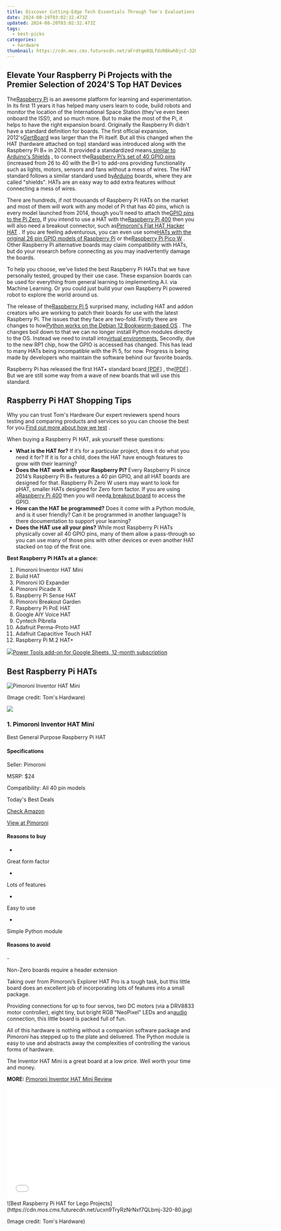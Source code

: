 ```yaml
---
title: Discover Cutting-Edge Tech Essentials Through Tom's Evaluations
date: 2024-08-19T03:02:32.473Z
updated: 2024-08-20T03:02:32.473Z
tags:
  - best-picks
categories:
  - hardware
thumbnail: https://cdn.mos.cms.futurecdn.net/aFrdtqm8QLfdsRBkwhDjcC-320-80.jpg
---
```


## Elevate Your Raspberry Pi Projects with the Premier Selection of 2024'S Top HAT Devices

The[Raspberry Pi](https://www.tomshardware.com/news/raspberry-pi) is an awesome platform for learning and experimentation. In its first 11 years it has helped many users learn to code, build robots and monitor the location of the International Space Station (they've even been onboard the ISS!), and so much more. But to make the most of the Pi, it helps to have the right expansion board. Originally the Raspberry Pi didn't have a standard definition for boards. The first official expansion, 2012's[GertBoard](https://www.anrdoezrs.net/click-8900246-14043518?sid=tomshardware-us-7110773141469244507&url=https://uk.farnell.com/gertboard/gertboard/assembled-gertboard-for-raspberry/dp/2250034) was larger than the Pi itself. But all this changed when the HAT (hardware attached on top) standard was introduced along with the Raspberry Pi B+ in 2014\. It provided a standardized means,[similar to Arduino's Shields](https://www.tomshardware.com/reviews/arduino-uno-r4) , to connect the[Raspberry Pi’s set of 40 GPIO pins](https://www.tomshardware.com/reviews/raspberry-pi-gpio-pinout,6122.html) (increased from 26 to 40 with the B+) to add-ons providing functionality such as lights, motors, sensors and fans without a mess of wires. The HAT standard follows a similar standard used by[Arduino](https://www.tomshardware.com/tag/arduino) boards, where they are called "shields". HATs are an easy way to add extra features without connecting a mess of wires.

 There are hundreds, if not thousands of Raspberry Pi HATs on the market and most of them will work with any model of Pi that has 40 pins, which is every model launched from 2014, though you’ll need to attach the[GPIO pins to the Pi Zero.](https://www.tomshardware.com/features/raspberry-pi-zero)
 If you intend to use a HAT with the[Raspberry Pi 400](https://www.tomshardware.com/news/raspberry-pi-400-review-faster-cpu-new-layout-better-thermals) then you will also need a breakout connector, such as[Pimoroni's Flat HAT Hacker HAT](https://www.tomshardware.com/reviews/pimoroni-flat-hat-hacker-raspberry-pi-400) . If you are feeling adventurous, you can even use some[HATs with the original 26 pin GPIO models of Raspberry Pi](https://www.tomshardware.com/how-to/use-hats-with-the-original-raspberry-pi) or the[Raspberry Pi Pico W](https://www.tomshardware.com/reviews/red-robotics-pico-2-pi-review-use-hats-with-raspberry-pi-pico) . Other Raspberry Pi alternative boards may claim compatibility with HATs, but do your research before connecting as you may inadvertently damage the boards.

 To help you choose, we’ve listed the best Raspberry Pi HATs that we have personally tested, grouped by their use case. These expansion boards can be used for everything from general learning to implementing A.I. via Machine Learning. Or you could just build your own Raspberry Pi powered robot to explore the world around us.

 The release of the[Raspberry Pi 5](https://www.tomshardware.com/reviews/raspberry-pi-5) surprised many, including HAT and addon creators who are working to patch their boards for use with the latest Raspberry Pi. The issues that they face are two-fold. Firstly there are changes to how[Python works on the Debian 12 Bookworm-based OS](https://www.tomshardware.com/how-to/install-python-modules-raspberry-pi) . The changes boil down to that we can no longer install Python modules directly to the OS. Instead we need to install into[virtual environments.](https://www.tomshardware.com/how-to/install-python-modules-raspberry-pi) Secondly, due to the new RP1 chip, how the GPIO is accessed has changed. This has lead to many HATs being incompatible with the Pi 5, for now. Progress is being made by developers who maintain the software behind our favorite boards.

 Raspberry Pi has released the first HAT+ standard board[ \[PDF\]](https://datasheets.raspberrypi.com/hat/hat-plus-specification.pdf) , the[[PDF]](https://www.tomshardware.com/raspberry-pi/raspberry-pi-m2-hat-review) . But we are still some way from a wave of new boards that will use this standard.

## Raspberry Pi HAT Shopping Tips

 Why you can trust Tom's Hardware  Our expert reviewers spend hours testing and comparing products and services so you can choose the best for you.[Find out more about how we test](https://www.tomshardware.com/news/how-we-test) .

When buying a Raspberry Pi HAT, ask yourself these questions:

* **What is the HAT for?** If it’s for a particular project, does it do what you need it for? If it is for a child, does the HAT have enough features to grow with their learning?
* **Does the HAT work with your Raspberry Pi?** Every Raspberry Pi since 2014’s Raspberry Pi B+ features a 40 pin GPIO, and all HAT boards are designed for that. Raspberry Pi Zero W users may want to look for pHAT, smaller HATs designed for Zero form factor. If you are using a[Raspberry Pi 400](https://www.tomshardware.com/news/raspberry-pi-400-review-faster-cpu-new-layout-better-thermals) then you will need[a breakout board](https://www.tomshardware.com/reviews/pimoroni-flat-hat-hacker-raspberry-pi-400) to access the GPIO.
* **How can the HAT be programmed?** Does it come with a Python module, and is it user friendly? Can it be programmed in another language? Is there documentation to support your learning?
* **Does the HAT use all your pins?** While most Raspberry Pi HATs physically cover all 40 GPIO pins, many of them allow a pass-through so you can use many of those pins with other devices or even another HAT stacked on top of the first one.

**Best Raspberry Pi HATs at a glance:**

1. Pimoroni Inventor HAT Mini
2. Build HAT
3. Pimoroni IO Expander
4. Pimoroni Picade X
5. Raspberry Pi Sense HAT
6. Pimoroni Breakout Garden
7. Raspberry Pi PoE HAT
8. Google AIY Voice HAT
9. Cyntech Pibrella
10. Adafruit Perma-Proto HAT
11. Adafruit Capacitive Touch HAT
12. Raspberry Pi M.2 HAT+

<!-- affiliate ads begin -->
<a href="https://secure.2checkout.com/order/checkout.php?PRODS=4721564&QTY=1&AFFILIATE=108875&CART=1"><img src="https://secure.avangate.com/images/merchant/c14a8df1e1b4d5297e9cb30cb34d5a00/products/copy_power-tools-48.png" border="0">Power Tools add-on for Google Sheets, 12-month subscription</a>
<!-- affiliate ads end -->
## Best Raspberry Pi HATs

![Pimoroni Inventor HAT Mini](https://cdn.mos.cms.futurecdn.net/Pdgb5CBBk68VjxQGeN8GFE-320-80.jpg)

 (Image credit: Tom's Hardware)

<!-- affiliate ads begin -->
<a href="https://shop.mondly.com/affiliate.php?ACCOUNT=ATISTUDI&AFFILIATE=108875&PATH=https%3A%2F%2Fwww.mondly.com%3FAFFILIATE%3D108875%26RESOURCE%3D%2BBusiness%2B970x90%2B"><img src="https://secure.avangate.com/images/merchant/69c418c33ec2e1a4267fa9bb77fa1428/business-970x90.gif" border="0"></a>
<!-- affiliate ads end -->
### 1\. Pimoroni Inventor HAT Mini

Best General Purpose Raspberry Pi HAT

#### Specifications

Seller: Pimoroni

MSRP: $24

Compatibility: All 40 pin models

 Today's Best Deals

[Check Amazon](https://target.georiot.com/Proxy.ashx?tsid=45723&GR%5FURL=https%3A%2F%2Fwww.amazon.com%2Fs%3Fk%3DPimoroni+Inventor+HAT+Mini%26tag%3Dhawk-future-20%26ascsubtag%3Dtomshardware-us-8088226939805863269-20)

[View at Pimoroni](https://shop.pimoroni.com/products/inventor-hat-mini?variant=40588023464019)

#### Reasons to buy

*

Great form factor

*

Lots of features

*

Easy to use

*

Simple Python module

#### Reasons to avoid

\-

 Non-Zero boards require a header extension

 Taking over from Pimoroni’s Explorer HAT Pro is a tough task, but this little board does an excellent job of incorporating lots of features into a small package.

 Providing connections for up to four servos, two DC motors (via a DRV8833 motor controller), eight tiny, but bright RGB “NeoPixel” LEDs and an[audio](https://www.tomshardware.com/tag/audio) connection, this little board is packed full of fun.

 All of this hardware is nothing without a companion software package and Pimoroni has stepped up to the plate and delivered. The Python module is easy to use and abstracts away the complexities of controlling the various forms of hardware.

 The Inventor HAT Mini is a great board at a low price. Well worth your time and money.

**MORE:** [Pimoroni Inventor HAT Mini Review](https://www.tomshardware.com/reviews/pimoroni-inventor-hat-mini)

<!-- affiliate ads begin -->
<iframe id="iframe_672" src="//a.impactradius-go.com/gen-ad-code/5597632/1959812/17834/" width="720" height="300" scrolling="no" frameborder="0" marginheight="0" marginwidth="0"></iframe>
<!-- affiliate ads end -->
![Best Raspberry Pi HAT for Lego Projects](https://cdn.mos.cms.futurecdn.net/ucxn9TryRzNrNxf7QLbmj-320-80.jpg)

 (Image credit: Tom's Hardware)

<!-- affiliate ads begin -->
<span id="1793213">
					<video width="1080" height="1620" style="cursor:pointer"
           poster="//a.impactradius-go.com/display-clicktoplayimage/1793213.jpeg"
           onclick="if(!this.playClicked){this.play();this.setAttribute('controls',true);this.playClicked=true;}">
	   <source src="//a.impactradius-go.com/display-ad/19135-1793213">
	   <img src="//a.impactradius-go.com/display-clicktoplayimage/1793213.jpeg" style="border: none; height: 100%; width: 100%; object-fit: contain">
	</video>
	<div style="width:1080px;text-align:center"><a href="javascript:window.open(decodeURIComponent('https%3A%2F%2Ftinyland.pxf.io%2Fc%2F5597632%2F1793213%2F19135'), '_blank');void(0);">Click here</a></div>
</span>
<img height="0" width="0" src="https://imp.pxf.io/i/5597632/1793213/19135" style="position:absolute;visibility:hidden;" border="0" />
<!-- affiliate ads end -->
### 2\. Build HAT

Best Raspberry Pi HAT for Lego Projects

Our expert review:

#### Specifications

Seller: Raspberry Pi

MSRP: $25

Compatibility: All 40 pin models

 Today's Best Deals

[View at PiShop.us](https://www.pishop.us/product/raspberry-pi-build-hat/?src=raspberrypi)

#### Reasons to buy

*

Easy to use

*

Cheap

*

Great Python module

*

Works with all Raspberry Pi

*

Powers the Raspberry Pi

*

Can be battery powered

#### Reasons to avoid

\-

Incompatible with some HATs

 Merging Lego and Raspberry Pi together is a genius idea.[Build HAT](https://www.tomshardware.com/reviews/raspberry-pi-build-hat-review-combine-lego-with-pi) works with all 40-pin models of Raspberry Pi and it enables the use of LPF2 components, such as motors and sensors from the Spike, Mindstorms and Technic range of kits.

 With four LPF2 connectors, we can easily add a combination of Lego components to build robots and elaborate sensor-controlled devices. When we tested Build HAT we found that the accompanying Python library abstracts the complexities of using the components, providing a frictionless approach to Python powered Lego projects. This is a great board to introduce coding concepts to children who have grown past block based coding, as the use of Lego provides a familiar construction material.

**Read:** [Raspberry Pi Build HAT Review](https://www.tomshardware.com/reviews/raspberry-pi-build-hat-review-combine-lego-with-pi)

<!-- affiliate ads begin -->
<a href="https://secure.2checkout.com/order/checkout.php?PRODS=4559731&QTY=1&AFFILIATE=108875&CART=1"><img src="http://www.neowise.com/images/nd-ss-w200.jpg" border="0">NeoDownloader - Fast and fully automatic image/video/music downloader. </a>
<!-- affiliate ads end -->
![Pimoroni IO Expander](https://cdn.mos.cms.futurecdn.net/SQrSEuZVAMiyJb8SAwwfkB-320-80.jpg)

Pimoroni IO Expander  (Image credit: Tom's Hardware)

### 3\. Pimoroni IO Expander

ADC and 14 Extra GPIO Pins for Your Pi

#### Specifications

Seller: Pimoroni

MSRP: $10

Compatibility: All models

 Today's Best Deals

[Check Amazon](https://target.georiot.com/Proxy.ashx?tsid=45723&GR%5FURL=https%3A%2F%2Fwww.amazon.com%2Fs%3Fk%3DPimoroni+IO+Expander%26tag%3Dhawk-future-20%26ascsubtag%3Dtomshardware-us-8899226130768220226-20)

[View at Pimoroni Store](https://shop.pimoroni.com/products/io-expander)

#### Reasons to buy

*

Cheap

*

Easy to use

*

Add 14 GPIO pins

#### Reasons to avoid

\-

 If not used with Breakout Garden HAT, soldering is required.

 Whether you need more GPIO pins or your project needs analog inputs, the IO Expander from Pimoroni is a cost effective and simple means to do just that for $10\. The IO Expander provides up to 14 extra GPIO pins, with all offering digital input / output, six with PWM (Pulse Width Modulation), useful for precise control of motors, and eight analog inputs to be used with electronic components such as potentiometers.

 The Pimoroni IO Expander is not a typical add on board for the Raspberry Pi. Measuring a mere 1 x 0.9 inch (25 x 23mm) the board has only five connections which are made to the GPIO. The need for so few connections is due to the IO Expander using I2C, a two wire serial communication protocol. These five pins can be soldered to using the included male / female header pins, then placed atop the I2C pins of the GPIO. This design is not accidental, rather it is deliberate as the IO Expander is part of Pimoroni’s Breakout Garden range of boards.

 There is nothing not to like about the Pimoroni IO Expander, which is small in size but big in features and it should be in the bits box of every Raspberry Pi enthusiast.

<!-- affiliate ads begin -->
<a href="https://purchase.swifdoo.com/order/checkout.php?PRODS=40002580&QTY=1&AFFILIATE=108875&CART=1"><img src="https://secure.avangate.com/images/merchant/8b932759a5a04ddb34bf79e3f9072e4b/products/3_Product%20box%20white-1024x1024.png" border="0">SwifDoo PDF 2-Year Plan</a>
<!-- affiliate ads end -->
![Best Raspberry Pi HATs](https://cdn.mos.cms.futurecdn.net/m7hyCqNXZXwVbdfCjGR8wb-320-80.jpg)

 (Image credit: Pimoroni)

<!-- affiliate ads begin -->
<a href="https://vapordna.pxf.io/c/5597632/1496243/17238" target="_top" id="1496243"><img src="//a.impactradius-go.com/display-ad/17238-1496243" border="0" alt="" width="1000" height="1221"/></a><img height="0" width="0" src="https://imp.pxf.io/i/5597632/1496243/17238" style="position:absolute;visibility:hidden;" border="0" />
<!-- affiliate ads end -->
### 4\. Pimoroni Picade X HAT

Best Raspberry Pi HAT for Retro Gaming

#### Specifications

Seller: Pimoroni

MSRP: £27.35

Compatibility:  All 40 pin models, for best results Pi 3 and 4

 Today's Best Deals

[Check Amazon](https://target.georiot.com/Proxy.ashx?tsid=45723&GR%5FURL=https%3A%2F%2Fwww.amazon.com%2Fs%3Fk%3DPimoroni+Picade+X+HAT%26tag%3Dhawk-future-20%26ascsubtag%3Dtomshardware-us-1196821758003988028-20)

[View at Amazon](https://target.georiot.com/Proxy.ashx?tsid=45723&GR%5FURL=https%3A%2F%2Famazon.com%2FPicade-X-HAT-USB-C%2Fdp%2FB07TZ56V3J%3Ftag%3Dhawk-future-20%26ascsubtag%3Dtomshardware-us-1382307104875413795-20)

#### Reasons to buy

*

 Everything we need for an arcade build in one board

*

Provides power to the Pi

#### Reasons to avoid

\-

Blocks CPU and raises temperature

 If you want to build a retro arcade machine, complete with an arcade joystick and buttons, the Pimoroni Picade X HAT is the board to get. The X HAT has all the connectors you need to attach one joystick, and up to 12 buttons, including those for functions such as adding a coin or 1UP button.

 The added “Hack Header” provides a connection to the I2C interface, handy for adding extra components. Picade X HAT also provides sound using an I2S interface via the GPIO and a 3W mono amplifier outputs the audio to an external speaker (sold separately). The Picade X HAT has a USB port that it uses to provide power both to the Pi itself and to any speakers.

 The latest version of the Picade X HAT uses a Type-C connector, which means that it provides enough juice to power either a Raspberry Pi 4 or an earlier model. Older versions of the X HAT, which may still be on sale, use a microUSB connector that only has enough juice for a Pi 3 or earlier.

 After you install a one-line script, the Picade X HAT works flawlessly in popular emulation platforms such as RetroPie and Lakka, both of which see it as a keyboard where you just assign each button to a function (like you’d assign a keyboard key).

 One potential issue with the Picade X HAT is that, because gaming puts a load on your processor and the board covers your CPU, it can trap in heat, which is a particular problem for Raspberry Pi 4s. If you use a stacker to raise the height, you can put a fan or heat sink below it.

<!-- affiliate ads begin -->
<a href="https://store.revouninstaller.com/order/checkout.php?PRODS=27889512&QTY=1&AFFILIATE=108875&CART=1"><img src="https://secure.avangate.com/images/merchant/4282ec8de8c9be897e7aff4aa231b1a4/728__90.jpg" border="0"></a>
<!-- affiliate ads end -->
![Best Raspberry Pi HATs](https://cdn.mos.cms.futurecdn.net/jiysLLyHNsrXxo3nMJDR8c-320-80.jpg)

 (Image credit: Raspberry Pi Trading)

<!-- affiliate ads begin -->
<a href="https://secure.2checkout.com/order/checkout.php?PRODS=4726807&QTY=1&AFFILIATE=108875&CART=1"><img src="https://secure.avangate.com/images/merchant/c14a8df1e1b4d5297e9cb30cb34d5a00/products/copy_copy_power-tools-48.png" border="0">Power Tools add-on for Google Sheets, Lifetime subscription</a>
<!-- affiliate ads end -->
### 5\. Raspberry Pi Sense HAT

 Best Raspberry Pi HAT for Learning, Experiments

#### Specifications

Seller: Raspberry Pi

MSRP: $35.00

Compatibility: All 40 pin models

 Today's Best Deals

[View at Walmart](https://goto.walmart.com/c/5597632/568844/9383?veh=aff&sourceid=imp_000011112222333344&u=https%3A%2F%2Fwww.walmart.com%2Fip%2F8578504646&subId1=techidaily-us-3309095724872911273&sharedId=techidaily-us)

[View at Amazon](https://target.georiot.com/Proxy.ashx?tsid=45723&GR%5FURL=https%3A%2F%2Fwww.amazon.com%2Fdp%2FB07W7X8N7N%3Ftag%3Dhawk-future-20%26linkCode%3Dogi%26th%3D1%26psc%3D1%26ascsubtag%3Dtomshardware-us-1148693945607005631-20)

[View at Newegg](https://shop-links.co/link/?exclusive=1&publisher_slug=itechdaily19598&url=https%3A%2F%2Fclick.linksynergy.com%2Flink%3Fid%3DkXQk6%252AivFEQ%26offerid%3D1531483.4458311237664968342564332%26type%3D15%26murl%3Dhttps%253A%252F%252Fwww.newegg.com%252Fp%252F2S7-07JP-2FMA2%253Fitem%253D9SIB4D1JXZ3082%26u1%3Dtomshardware-us-4263708935768399479)

#### Reasons to buy

*

Lots of sensors for experiments

*

Works with Python and Scratch

#### Reasons to avoid

\-

 Covers every GPIO pin and prevents easy access to free pins

 Despite being over five years old, Sense HAT is still the best all-around Raspberry Pi HAT for learning. Featuring onboard temperature, humidity, air pressure, accelerometer, gyroscope and magnetometer sensors can be used in science experiments via Python and Scratch. A joystick and 8 x 8 LED matrix can be used to make and control simple games.

 If you’re working with kids or just want to have fun getting started with a Pi, the Sense HAT should be at the top of your shopping list. The amount of learning offered by this board is superb. Two Sense HATs live aboard the International Space Station and every year students compete to have their code run on it . . . from the AstroPi, a Raspberry Pi in space.

![Best Raspberry Pi HATs](https://cdn.mos.cms.futurecdn.net/nnELAU9czPx2B3uyGbnzPc-320-80.png)

 (Image credit: Pimoroni)

### 6\. Pimoroni Breakout Garden

 Best Raspberry Pi HAT for Using Multiple Sensors

#### Specifications

Seller: Pimoroni

MSRP: $13.99

Compatibility: All 40 pin models

 Today's Best Deals

[View at Amazon](https://target.georiot.com/Proxy.ashx?tsid=45723&GR%5FURL=https%3A%2F%2Fwww.amazon.com%2Fdp%2FB07GMJZXSL%3Ftag%3Dhawk-future-20%26linkCode%3Dogi%26th%3D1%26psc%3D1%26ascsubtag%3Dtomshardware-us-1177614906052235409-20)

#### Reasons to buy

*

Easy, hot swappable modules

*

Simple Python module

#### Reasons to avoid

\-

Breakout I2C boards can be expensive

 The I2C interface is hidden as part of the Raspberry Pi GPIO. It is an alternative configuration of the standard GPIO and it offers advanced users a four wire interface for multiple devices, connected in a chain. Breakout Garden is a Raspberry Pi HAT which offers a simple means to connect I2C devices.

 Additional breakout boards, ranging from LED matrices to air quality sensors and thermal cameras slot into one of the six slots and can be easily used thanks to a custom Python 3 library. This is a highly configurable and simple to use base for citizen science projects.

![Best Raspberry Pi HATs](https://cdn.mos.cms.futurecdn.net/k2TyrkgDpqcA5UXZ9HNXdc-320-80.jpg)

 (Image credit: Raspberry Pi Trading)

### 7\. Raspberry Pi PoE HAT

 Best Raspberry Pi HAT for Power over Ethernet

#### Specifications

Seller: Raspberry Pi Trading

MSRP: $29.92

Compatibility: Pi 3B+ and 4

 Today's Best Deals

[View at Amazon](https://target.georiot.com/Proxy.ashx?tsid=45723&GR%5FURL=https%3A%2F%2Fwww.amazon.com%2Fdp%2FB0CR1JGP1Z%3Ftag%3Dhawk-future-20%26linkCode%3Dogi%26th%3D1%26psc%3D1%26ascsubtag%3Dtomshardware-us-6597986915157030918-20)

[View at Walmart](https://goto.walmart.com/c/5597632/568844/9383?veh=aff&sourceid=imp_000011112222333344&u=https%3A%2F%2Fwww.walmart.com%2Fip%2F5126439893&subId1=techidaily-us-1190851135345856827&sharedId=techidaily-us)

[View at Walmart](https://goto.walmart.com/c/5597632/568844/9383?veh=aff&sourceid=imp_000011112222333344&u=https%3A%2F%2Fwww.walmart.com%2Fip%2F7017416147&subId1=techidaily-us-6892831425667633860&sharedId=techidaily-us)

#### Reasons to buy

*

 Single wire solution for power and networking

*

Provides cooling for the Pi

#### Reasons to avoid

\-

Requires a PoE capable network

\-

Only works on Pi 3B+ and later

 The Raspberry Pi PoE (Power over Ethernet) HAT is compatible only with the 3B+ and 4 and provides a single wire solution for network and powering your project. This Raspberry Pi HAT is extremely useful for installing projects in remote locations, such as in your garden or shopping mall.

 Using this HAT also provides us with a cooling fan, useful for the Raspberry Pi in general as it keeps the temperature down, but more so since the release of the Raspberry Pi 4\. The PoE HAT fits atop all of the GPIO pins, but an included extension header means that we can connect another board on topsure that there is clearance for the fan.

![Best Raspberry Pi HATs](https://cdn.mos.cms.futurecdn.net/5uTCjguWVL9TMTkdQ47Hxd-320-80.png)

 (Image credit: Gareth Halfacree)

<!-- affiliate ads begin -->
<a href="https://secure.2checkout.com/order/checkout.php?PRODS=32667153&QTY=1&AFFILIATE=108875&CART=1"><img src="https://www.coolmuster.com/uploads/image/20201228/feature02.png" border="0"></a>
<!-- affiliate ads end -->
### 8\. Google AIY Voice Kit (with HAT)

 Best Raspberry Pi HAT for Artificial Intelligence

#### Specifications

Seller: Google

MSRP: $49.99

Compatibility: All 40 pin models

 Today's Best Deals

[Check Amazon](https://target.georiot.com/Proxy.ashx?tsid=45723&GR%5FURL=https%3A%2F%2Fwww.amazon.com%2Fs%3Fk%3DGoogle++AIY+Voice+Kit+%28with+HAT%29%26tag%3Dhawk-future-20%26ascsubtag%3Dtomshardware-us-9868354240614133523-20)

[View at Amazon](https://target.georiot.com/Proxy.ashx?tsid=45723&GR%5FURL=https%3A%2F%2Famazon.com%2Fdp%2FB07D5HHPYN%3Ftag%3Dhawk-future-20%26ascsubtag%3Dtomshardware-us-3977712734604509894-20)

#### Reasons to buy

*

Modular parts which fit together easily

*

Easy to build your first AI assistant

#### Reasons to avoid

\-

Initial purchase is expensive

 If you have ever wanted to learn Artificial Intelligence or build your own voice assistant, such as Siri, Alexa or[Google](https://www.tomshardware.com/tag/google) , then Google’s Aiy Voice Kit is for you. The Voice Kit comes in a simple card box, but inside there is a Raspberry Pi HAT which has connections for the speaker, button, microphone and servos.

 To accompany this Raspberry Pi HAT is a robust Python 3 module which simplifies the task of creating a voice assistant. This HAT can be used with all 40 pin models of Raspberry Pi including the Pi Zero W. A great kit to start your AI learning!

![Best Raspberry Pi HATs](https://cdn.mos.cms.futurecdn.net/RA4pe4KswtZXjFnmvx2fsc-320-80.jpg)

 (Image credit: Les Pounder)

### 9\. Cyntech Pibrella

Best Raspberry Pi HAT for Younger Makers

#### Specifications

Seller: Cyntech

MSRP: $20.99

Compatibility: All models

 Today's Best Deals

[Check Amazon](https://target.georiot.com/Proxy.ashx?tsid=45723&GR%5FURL=https%3A%2F%2Fwww.amazon.com%2Fs%3Fk%3DCyntech+Pibrella%26tag%3Dhawk-future-20%26ascsubtag%3Dtomshardware-us-2980990960480601931-20)

[View at Amazon](https://target.georiot.com/Proxy.ashx?tsid=45723&GR%5FURL=https%3A%2F%2Famazon.com%2FPIBRELLA-LED-ADD-Board%2Fdp%2FB00JACWLSS%3Ftag%3Dhawk-future-20%26ascsubtag%3Dtomshardware-us-1170482612762836673-20)

#### Reasons to buy

*

Simple to use

*

Compatible with Python and Scratch

#### Reasons to avoid

\-

An old board which is hard to come by

\-

Designed for older Raspberry Pi

 Pibrella, released when the Raspberry Pi GPIO had only 26 pins, is the ideal way to introduce electronics and programming to young minds. Designed for the original Raspberry Pi, but compatible with all models of Pi, Pibrella provides us with a simple push button, three LEDs and a buzzer. Four inputs, and four outputs can be used with external components, including motors.

 To program Pibrella we can use Python or Scratch and quickly bring a project to life. This Raspberry Pi HAT can be used to build simple robotic projects and teach logic, core concepts using the LEDs. The ideal board for kids who just want to build their first project.

<!-- affiliate ads begin -->
<a href="https://bluetties.sjv.io/c/5597632/2039292/17094" target="_top" id="2039292"><img src="//a.impactradius-go.com/display-ad/17094-2039292" border="0" alt="BLUETTI NEW LAUNCH AC240" width="954" height="1020"/></a><img height="0" width="0" src="https://imp.pxf.io/i/5597632/2039292/17094" style="position:absolute;visibility:hidden;" border="0" />
<!-- affiliate ads end -->
![Best Raspberry Pi HATs](https://cdn.mos.cms.futurecdn.net/SaHprzZd3GTCwshUTz5Eyc-320-80.jpg)

 (Image credit: Adafruit)

### 10\. Adafruit Perma-Proto HAT

Best for Creating Your Own Raspberry Pi HATs

#### Specifications

Seller: Adafruit

MSRP: $14.48

Compatibility: All 40 pin models

 Today's Best Deals

[Check Amazon](https://target.georiot.com/Proxy.ashx?tsid=45723&GR%5FURL=https%3A%2F%2Fwww.amazon.com%2Fs%3Fk%3DAdafruit+Perma-Proto+HAT%26tag%3Dhawk-future-20%26ascsubtag%3Dtomshardware-us-3471402451970551797-20)

[View at Amazon](https://target.georiot.com/Proxy.ashx?tsid=45723&GR%5FURL=https%3A%2F%2Famazon.com%2FAdafruit-Perma-Proto-HAT-Mini-Kit%2Fdp%2FB00RHF1ZVY%3Ftag%3Dhawk-future-20%26ascsubtag%3Dtomshardware-us-1338668526984521880-20)

#### Reasons to buy

*

 Ideal way to start building your own circuits

*

Clear silkscreen markings

#### Reasons to avoid

\-

Expensive for multiple boards

 If you are a seasoned Raspberry Pi hacker, then you may have already taken your first steps into electronics using a breadboard. But where do you go from here? The answer is to create your own circuit board.

 The Adafruit Perma-Proto HAT works with 40 pin GPIO Pi and provides a place where you can solder your own components to build a circuit. LEDs, buttons, motor[drivers](https://www.tomshardware.com/tag/drivers) and more. This is a great way to take your skills to the next level and learn how to layout a circuit.

<!-- affiliate ads begin -->
<a href="https://secure.2checkout.com/order/checkout.php?PRODS=40203538&QTY=1&AFFILIATE=108875&CART=1"><img src="https://secure.avangate.com/images/merchant/cc4b82e826b52ec41c810301548e8f48/products/audio-to-text-transcription-software.png" border="0">EaseText Audio to Text Converter for Windows (Personal Edition) - An intelligent tool to transcribe & convert audio to text freely </a>
<!-- affiliate ads end -->
![Best Raspberry Pi HATs](https://cdn.mos.cms.futurecdn.net/sXxxJqFKieeChEYF2U6z4d-320-80.jpg)

 (Image credit: Adafruit)

### 11\. Adafruit Capacitive Touch HAT

 Best Raspberry Pi HAT for Inspiring Creativity

#### Specifications

Seller: Adafruit

MSRP: $19.95

Compatibility: All 40 pin models

 Today's Best Deals

[Check Amazon](https://target.georiot.com/Proxy.ashx?tsid=45723&GR%5FURL=https%3A%2F%2Fwww.amazon.com%2Fs%3Fk%3DAdafruit+Capacitive+Touch+HAT%26tag%3Dhawk-future-20%26ascsubtag%3Dtomshardware-us-3719522534330288024-20)

[View at Amazon](https://target.georiot.com/Proxy.ashx?tsid=45723&GR%5FURL=https%3A%2F%2Famazon.com%2F2340-Raspberry-Capacitive-Touch-Development%2Fdp%2FB00SOXX6SS%3Ftag%3Dhawk-future-20%26ascsubtag%3Dtomshardware-us-1344705868237461356-20)

#### Reasons to buy

*

Simple to assemble

*

Great fun to use

#### Reasons to avoid

\-

Python module is a little lucky

\-

Lots of wires for all 12 connections

 Did you know that a banana can be an instrument? A watermelon can be a controller for a game? This and lots more is made possible using the Adafruit Capacitive Touch HAT. For use with all 40pin GPIO Pi, this HAT has 12 crocodile clip connectors which can be connected to objects that are conductive.

 When a conductive object is touched, the Adafruit Capacitive Touch HAT detects a change in voltage and this triggers an action in your Python code. The classic project for this Raspberry Pi HAT is the Banana Piano which sees each banana representing a key. Touch the banana and the note for that key is played. The Python code is a little tricky to get right, but the fun with this board is limitless.

![Raspberry Pi M.2 HAT+](https://cdn.mos.cms.futurecdn.net/QfCX4wvRYdUrwwogMp43cA-320-80.jpg)

 (Image credit: Tom's Hardware)

<!-- affiliate ads begin -->
<a href="https://checkout.mirillis.com/order/checkout.php?PRODS=4704640&QTY=1&AFFILIATE=108875&CART=1"> <img src="https://secure.avangate.com/images/merchant/547a5a56d43f6d40f9a6a2f76501d013/products/1_mirillis_action_boxshot_store_1x.jpg" border="0">
	Home Use license is dedicated for personal, non-commercial use only. 
	If Action! is used for commercial gain or to further any commercial purpose, 
	a Commercial Use license is required. Multi-license (volume discount) is intended for single 
 
	company, user or members of the same household. Action! - screen and game recorder</a>
<!-- affiliate ads end -->
### [12. Raspberry Pi M.2 HAT+](https://www.tomshardware.com/raspberry-pi/raspberry-pi-m2-hat-review)

Best Raspberry Pi 5 M.2 HAT for Storage

[Our expert review:](https://www.tomshardware.com/raspberry-pi/raspberry-pi-m2-hat-review)

#### Specifications

Seller: Raspberry Pi

MSRP: $12

Compatibility: Raspberry Pi 5

 Today's Best Deals

[View at Raspberry Pi](https://www.raspberrypi.com/products/m2-hat-plus)

#### Reasons to buy

*

Low price HAT+ footprint

*

Easy to assemble

*

Just works with the latest firmware

#### Reasons to avoid

\-

Plastic screws GPIO access is awkward

 The official Raspberry Pi M.2 HAT+ board offers a low cost, $12, introduction to using NVMe SSDs on your Raspberry Pi 5\. Fast, cheap and reliable storage is finally available for the new flagship Raspberry Pi and this board makes it easy to use.

 Designed using the new HAT+ standard, a standard introduced with the Raspberry Pi 5, this board connects to the new PCIe port and provides a pass-through for the GPIO. GPIO access is fiddly, but it can be done. The HAT+ is also designed for use with the Active Cooler, so your Raspberry Pi 5 will keep cool.

**Read:** [Raspberry Pi M.2 HAT+ Review](https://www.tomshardware.com/raspberry-pi/raspberry-pi-m2-hat-review)

## Finding Discounts on the Best Raspberry Pi HATs

 Whether you're shopping for one of the best Raspberry Pi HATs or one that didn't quite make our list, you may find savings by checking out the latest[SparkFun promo codes](https://www.tomshardware.com/coupons/sparkfun.com) ,[Newegg promo codes](https://shop-links.co/link/?exclusive=1&publisher_slug=itechdaily19598&url=https%3A%2F%2Fwww.tomshardware.com%2Fcoupons%2Fnewegg.com) ,[Amazon promo codes](https://www.tomshardware.com/coupons/amazon.com) or[Micro Center coupons](https://www.tomshardware.com/coupons/category/ssds-motherboards-and-hardware) .

**MORE:** [**Best microSD Cards for Raspberry Pi**](https://www.tomshardware.com/best-picks/raspberry-pi-microsd-cards)

**MORE:** [**Raspberry**](https://www.tomshardware.com/raspberry-pi/how-to) [**Pi Tutorials**](https://www.tomshardware.com/raspberry-pi/how-to)

Round up of today's best deals

[Sense HAT for Raspberry Pi...](https://images.fie.futurecdn.net/products/49b6154b5dcb057fb4c8be68a1334c4b66c8443e-100-80.jpeg "Sense HAT for Raspberry Pi...") ](https://goto.walmart.com/c/5597632/568844/9383?veh=aff&sourceid=imp_000011112222333344&u=https%3A%2F%2Fwww.walmart.com%2Fip%2F8578504646&subId1=techidaily-us-3309095724872911273&sharedId=techidaily-us)

[Raspberry Pi Sense HAT](https://goto.walmart.com/c/5597632/568844/9383?veh=aff&sourceid=imp_000011112222333344&u=https%3A%2F%2Fwww.walmart.com%2Fip%2F8578504646&subId1=techidaily-us-3309095724872911273&sharedId=techidaily-us)

[Walmart](https://images.fie.futurecdn.net/logos/merchants/kg7rxut4dskeqa3e-15622498507436-100-80.png "Walmart") ](https://goto.walmart.com/c/5597632/568844/9383?veh=aff&sourceid=imp_000011112222333344&u=https%3A%2F%2Fwww.walmart.com%2Fip%2F8578504646&subId1=techidaily-us-3309095724872911273&sharedId=techidaily-us)

[$26.52](https://goto.walmart.com/c/5597632/568844/9383?veh=aff&sourceid=imp_000011112222333344&u=https%3A%2F%2Fwww.walmart.com%2Fip%2F8578504646&subId1=techidaily-us-3309095724872911273&sharedId=techidaily-us)

[View](https://goto.walmart.com/c/5597632/568844/9383?veh=aff&sourceid=imp_000011112222333344&u=https%3A%2F%2Fwww.walmart.com%2Fip%2F8578504646&subId1=techidaily-us-3309095724872911273&sharedId=techidaily-us)

[See all prices](https://www.tomshardware.com/deals/compare?model%5Fname=Raspberry%20Pi%20Sense%20HAT&article%5Fid=ChvogkfkFcw3jUJNtxfpY6)

[Pimoroni Breakout Garden HAT...](https://images.fie.futurecdn.net/products/58b44a17c81a33b855b40c834e5d59e23fe50ebb-100-80.jpg "Pimoroni Breakout Garden HAT...") ](https://target.georiot.com/Proxy.ashx?tsid=45723&GR%5FURL=https%3A%2F%2Fwww.amazon.com%2Fdp%2FB07GMJZXSL%3Ftag%3Dhawk-future-20%26linkCode%3Dogi%26th%3D1%26psc%3D1%26ascsubtag%3Dtomshardware-us-1177614906052235409-20)

[Pimoroni Breakout Garden](https://target.georiot.com/Proxy.ashx?tsid=45723&GR%5FURL=https%3A%2F%2Fwww.amazon.com%2Fdp%2FB07GMJZXSL%3Ftag%3Dhawk-future-20%26linkCode%3Dogi%26th%3D1%26psc%3D1%26ascsubtag%3Dtomshardware-us-1177614906052235409-20)

[Amazon](https://images.fie.futurecdn.net/logos/merchants/amazon-us-15006529670367-100-80.png "Amazon") ](https://target.georiot.com/Proxy.ashx?tsid=45723&GR%5FURL=https%3A%2F%2Fwww.amazon.com%2Fdp%2FB07GMJZXSL%3Ftag%3Dhawk-future-20%26linkCode%3Dogi%26th%3D1%26psc%3D1%26ascsubtag%3Dtomshardware-us-1177614906052235409-20)

[$31.62](https://target.georiot.com/Proxy.ashx?tsid=45723&GR%5FURL=https%3A%2F%2Fwww.amazon.com%2Fdp%2FB07GMJZXSL%3Ftag%3Dhawk-future-20%26linkCode%3Dogi%26th%3D1%26psc%3D1%26ascsubtag%3Dtomshardware-us-1177614906052235409-20)

[View](https://target.georiot.com/Proxy.ashx?tsid=45723&GR%5FURL=https%3A%2F%2Fwww.amazon.com%2Fdp%2FB07GMJZXSL%3Ftag%3Dhawk-future-20%26linkCode%3Dogi%26th%3D1%26psc%3D1%26ascsubtag%3Dtomshardware-us-1177614906052235409-20)

[See all prices](https://www.tomshardware.com/deals/compare?model%5Fname=Pimoroni%20Breakout%20Garden&article%5Fid=ChvogkfkFcw3jUJNtxfpY6)

[Waveshare PoE HAT (F)...](https://images.fie.futurecdn.net/products/f60f539e285134e6f98d2ae5ab828c0f752e3497-100-80.jpg "Waveshare PoE HAT (F)...") ](https://target.georiot.com/Proxy.ashx?tsid=45723&GR%5FURL=https%3A%2F%2Fwww.amazon.com%2Fdp%2FB0CR1JGP1Z%3Ftag%3Dhawk-future-20%26linkCode%3Dogi%26th%3D1%26psc%3D1%26ascsubtag%3Dtomshardware-us-6597986915157030918-20)

[Raspberry Pi PoE HAT](https://target.georiot.com/Proxy.ashx?tsid=45723&GR%5FURL=https%3A%2F%2Fwww.amazon.com%2Fdp%2FB0CR1JGP1Z%3Ftag%3Dhawk-future-20%26linkCode%3Dogi%26th%3D1%26psc%3D1%26ascsubtag%3Dtomshardware-us-6597986915157030918-20)

[Amazon](https://images.fie.futurecdn.net/logos/merchants/amazon-us-15006529670367-100-80.png "Amazon") ](https://target.georiot.com/Proxy.ashx?tsid=45723&GR%5FURL=https%3A%2F%2Fwww.amazon.com%2Fdp%2FB0CR1JGP1Z%3Ftag%3Dhawk-future-20%26linkCode%3Dogi%26th%3D1%26psc%3D1%26ascsubtag%3Dtomshardware-us-6597986915157030918-20)

[$29.99](https://target.georiot.com/Proxy.ashx?tsid=45723&GR%5FURL=https%3A%2F%2Fwww.amazon.com%2Fdp%2FB0CR1JGP1Z%3Ftag%3Dhawk-future-20%26linkCode%3Dogi%26th%3D1%26psc%3D1%26ascsubtag%3Dtomshardware-us-6597986915157030918-20)

[View](https://target.georiot.com/Proxy.ashx?tsid=45723&GR%5FURL=https%3A%2F%2Fwww.amazon.com%2Fdp%2FB0CR1JGP1Z%3Ftag%3Dhawk-future-20%26linkCode%3Dogi%26th%3D1%26psc%3D1%26ascsubtag%3Dtomshardware-us-6597986915157030918-20)

[See all prices](https://www.tomshardware.com/deals/compare?model%5Fname=Raspberry%20Pi%20PoE%20HAT&article%5Fid=ChvogkfkFcw3jUJNtxfpY6)

 We check over 250 million products every day for the best prices

powered by

![Toms Hardware](https://search-api.fie.futurecdn.net/img/sites/tomshardware.png "Toms Hardware")

<ins class="adsbygoogle"
     style="display:block"
     data-ad-format="autorelaxed"
     data-ad-client="ca-pub-7571918770474297"
     data-ad-slot="1223367746"></ins>



<ins class="adsbygoogle"
     style="display:block"
     data-ad-client="ca-pub-7571918770474297"
     data-ad-slot="8358498916"
     data-ad-format="auto"
     data-full-width-responsive="true"></ins>

<span class="atpl-alsoreadstyle">Also read:</span>
<div><ul>
<li><a href="https://screen-recording.techidaily.com/new-in-2024-unparalleled-strategies-for-virtual-session-recording/"><u>[New] In 2024, Unparalleled Strategies for Virtual Session Recording</u></a></li>
<li><a href="https://extra-guidance.techidaily.com/new-leading-6-fiscal-sensible-options-in-high-res-projection/"><u>[New] Leading 6 Fiscal Sensible Options in High-Res Projection</u></a></li>
<li><a href="https://youtube-stream.techidaily.com/new-staying-positive-in-the-face-of-internet-skeptics/"><u>[New] Staying Positive in the Face of Internet Skeptics</u></a></li>
<li><a href="https://facebook-video-files.techidaily.com/new-unveiling-history-watching-older-facebook-content-on-your-device-for-2024/"><u>[New] Unveiling History  Watching Older Facebook Content on Your Device for 2024</u></a></li>
<li><a href="https://instagram-clips.techidaily.com/updated-2024-approved-instagram-perfection-on-ios-and-android-choose-the-top-8-schedulers/"><u>[Updated] 2024 Approved  Instagram Perfection on iOS & Android - Choose the Top 8 Schedulers</u></a></li>
<li><a href="https://instagram-video-files.techidaily.com/updated-creating-illusionary-settings-with-instagrams-chroma-key-for-2024/"><u>[Updated] Creating Illusionary Settings with Instagram’s Chroma Key for 2024</u></a></li>
<li><a href="https://desktop-recording.techidaily.com/updated-new-visionary-record-critique-and-counterfeit-replacements-for-2024/"><u>[Updated] New Visionary Record Critique & Counterfeit Replacements for 2024</u></a></li>
<li><a href="https://howto.techidaily.com/6-solutions-to-fix-error-505-in-google-play-store-on-motorola-moto-g13-drfone-by-drfone-fix-android-problems-fix-android-problems/"><u>6 Solutions to Fix Error 505 in Google Play Store on Motorola Moto G13 | Dr.fone</u></a></li>
<li><a href="https://hardware-tips.techidaily.com/advanced-gear-advice-toms-comprehensive-system-analysis/"><u>Advanced Gear Advice - Tom's Comprehensive System Analysis</u></a></li>
<li><a href="https://buynow-marvelous.techidaily.com/adventure-and-peril-a-thorough-evaluation-of-distinctive-and-hazardous-beasts-in-monster-hunter-world/"><u>Adventure & Peril: A Thorough Evaluation of Distinctive and Hazardous Beasts in 'Monster Hunter: World'</u></a></li>
<li><a href="https://hardware-tips.techidaily.com/amds-most-economical-pcie-40-solutions-ranking-the-top-b550-motherboard-selections-today/"><u>AMD's Most Economical PCIe 4.0 Solutions: Ranking the Top B550 Motherboard Selections Today</u></a></li>
<li><a href="https://hardware-tips.techidaily.com/beat-the-heat-without-breaking-the-bank-thermalright-vs-aquaelite-white-360-v3-sub-65-cooler-showdown/"><u>Beat the Heat Without Breaking the Bank: Thermalright Vs. AquaElite White 360 V3 - Sub-$65 Cooler Showdown</u></a></li>
<li><a href="https://hardware-tips.techidaily.com/best-quality-ultraportables-and-deluxe-desktops-top-choices/"><u>Best Quality Ultraportables & Deluxe Desktops: Top Choices</u></a></li>
<li><a href="https://youtube-video-recordings.techidaily.com/boost-your-chances-strategic-keywords-for-youtubers/"><u>Boost Your Chances  Strategic Keywords for YouTubers</u></a></li>
<li><a href="https://hardware-tips.techidaily.com/choose-wisely-comparing-top-performing-2024-cpu-coolers-aios-versus-traditional-fans/"><u>Choose Wisely: Comparing Top-Performing 2024 CPU Coolers - AIOs Versus Traditional Fans</u></a></li>
<li><a href="https://fake-location.techidaily.com/complete-tutorial-to-use-gps-joystick-to-fake-gps-location-on-poco-x5-pro-drfone-by-drfone-virtual-android/"><u>Complete Tutorial to Use GPS Joystick to Fake GPS Location On Poco X5 Pro | Dr.fone</u></a></li>
<li><a href="https://hardware-tips.techidaily.com/comprehensive-analysis-by-toms-computer-solutions-and-testing-labs/"><u>Comprehensive Analysis by Tom's Computer Solutions & Testing Labs</u></a></li>
<li><a href="https://hardware-tips.techidaily.com/creativity-meets-savings-with-creality-ender-pro-v3-review-a-rapid-open-source-additive-manufacturing-solution/"><u>Creativity Meets Savings with Creality Ender Pro v3 Review – A Rapid, Open-Source Additive Manufacturing Solution</u></a></li>
<li><a href="https://hardware-tips.techidaily.com/custom-python-script-brings-peace-to-chaos-engineers-take-on-controlling-bursty-fans-in-nzxt-kraken-aio/"><u>Custom Python Script Brings Peace to Chaos: Engineer's Take on Controlling Bursty Fans in NZXT Kraken AIO</u></a></li>
<li><a href="https://hardware-tips.techidaily.com/1723175721938-custom-python-script-for-a-quieter-streamlined-experience-with-the-nzxt-kraken-aio-beat-fan-noise-and-bulky-apps/"><u>Custom Python Script for a Quieter, Streamlined Experience with the NZXT Kraken AIO - Beat Fan Noise & Bulky Apps!</u></a></li>
<li><a href="https://hardware-tips.techidaily.com/discover-exceptional-cooling-value-the-thermalight-phantom-spirit-120-se-now-available-at-an-unbeatable-price-of-just-35/"><u>Discover Exceptional Cooling Value: The Thermalight Phantom Spirit 120 SE, Now Available at an Unbeatable Price of Just $35!</u></a></li>
<li><a href="https://hardware-tips.techidaily.com/discover-the-best-coolers-for-your-nvme-drives-in-depth-analysis-of-30-models-with-spotlight-on-id-cooling-m15-and-m05/"><u>Discover The Best Coolers for Your NVMe Drives: In-Depth Analysis Of 30 Models With Spotlight On ID-Cooling M15 & M05</u></a></li>
<li><a href="https://hardware-tips.techidaily.com/discover-the-most-innovative-pc-case-designs-our-expertly-vetted-selection-for-optimal-performance/"><u>Discover the Most Innovative PC Case Designs : Our Expertly Vetted Selection for Optimal Performance</u></a></li>
<li><a href="https://hardware-tips.techidaily.com/discovering-noctuas-new-addition-to-the-home-series-meet-the-nv-fs1-desk-fan-for-a-steal-at-100/"><u>Discovering Noctua's New Addition to the Home Series - Meet the NV-FS1 Desk Fan for a Steal at $100!</u></a></li>
<li><a href="https://hardware-tips.techidaily.com/elevate-your-system-cooling-thermaltakes-latest-reversible-br)/"><u>Elevate Your System Cooling: Thermaltake's Latest Reversible ^Br></u></a></li>
<li><a href="https://hardware-tips.techidaily.com/essential-update-on-bambu-labs-a1-recall-customers-get-reimbursements-and-a-pause-in-usage/"><u>Essential Update on Bambu Lab's A1 Recall – Customers Get Reimbursements and a Pause in Usage</u></a></li>
<li><a href="https://hardware-tips.techidaily.com/expert-hardware-analysis-with-toms-technology-hub/"><u>Expert Hardware Analysis with Tom's Technology Hub</u></a></li>
<li><a href="https://hardware-tips.techidaily.com/explore-toms-tech-reviews-and-gadget-guides/"><u>Explore Tom's Tech Reviews & Gadget Guides</u></a></li>
<li><a href="https://hardware-tips.techidaily.com/exploring-computer-gadgets-with-toms-hardware-hub/"><u>Exploring Computer Gadgets with Tom's Hardware Hub</u></a></li>
<li><a href="https://hardware-tips.techidaily.com/exploring-electronics-with-tom-in-depth-hardware-guides/"><u>Exploring Electronics with Tom: In-Depth Hardware Guides</u></a></li>
<li><a href="https://hardware-tips.techidaily.com/exploring-hardware-with-tom-a-comprehensive-guide/"><u>Exploring Hardware with Tom: A Comprehensive Guide</u></a></li>
<li><a href="https://hardware-tips.techidaily.com/get-a-head-start-on-your-build-with-hytes-innovative-nexus-link-large-screen-cooling-system-and-easy-to-install-components/"><u>Get a Head Start on Your Build With Hyte’s Innovative Nexus Link - Large-Screen Cooling System & Easy-to-Install Components</u></a></li>
<li><a href="https://hardware-tips.techidaily.com/get-your-hands-on-premium-black-abs-3d-printer-filament-for-an-unbeatable-price-of-1-per-kg/"><u>Get Your Hands on Premium Black ABS 3D Printer Filament for an Unbeatable Price of $1) per Kg</u></a></li>
<li><a href="https://driver-download.techidaily.com/getting-started-with-asus-rog-strix-z37am-motherboard-easy-guide-to-downloading-necessary-drivers/"><u>Getting Started with ASUS ROG Strix Z37am Motherboard: Easy Guide to Downloading Necessary Drivers</u></a></li>
<li><a href="https://blue-screen-error.techidaily.com/how-to-fix-atikmpagsys-related-video-playback-issues-in-windows-10-solutions-included/"><u>How to Fix Atikmpag.sys-Related Video Playback Issues in Windows 10 - Solutions Included</u></a></li>
<li><a href="https://fake-location.techidaily.com/how-to-stop-google-chrome-from-tracking-your-location-on-asus-rog-phone-7-ultimate-drfone-by-drfone-virtual-android/"><u>How to Stop Google Chrome from Tracking Your Location On Asus ROG Phone 7 Ultimate? | Dr.fone</u></a></li>
<li><a href="https://techidaily.com/how-to-update-or-downgrade-apple-iphone-8-without-itunes-drfone-by-drfone-ios-system-repair-ios-system-repair/"><u>How To Update or Downgrade Apple iPhone 8 Without iTunes? | Dr.fone</u></a></li>
<li><a href="https://snapchat-videos.techidaily.com/in-2024-breeze-through-snapchat-two-techniques-for-dynamic-lenses/"><u>In 2024, Breeze Through Snapchat  Two Techniques for Dynamic Lenses</u></a></li>
<li><a href="https://ios-unlock.techidaily.com/in-2024-how-to-unlock-apple-iphone-12-mini-without-passcode-by-drfone-ios/"><u>In 2024, How to Unlock Apple iPhone 12 mini Without Passcode?</u></a></li>
<li><a href="https://extra-support.techidaily.com/in-2024-making-your-mark-in-the-podcast-world-with-xml-mastery/"><u>In 2024, Making Your Mark in the Podcast World with XML Mastery</u></a></li>
<li><a href="https://extra-support.techidaily.com/in-2024-precision-cuts-in-kinemaster-transition-essentials/"><u>In 2024, Precision Cuts in Kinemaster  Transition Essentials</u></a></li>
<li><a href="https://extra-guidance.techidaily.com/in-2024-step-by-step-guide-turn-onoff-picture-in-picture-mode-in-youtube-app/"><u>In 2024, Step by Step Guide  Turn On/Off Picture In Picture Mode in YouTube App</u></a></li>
<li><a href="https://android-unlock.techidaily.com/in-2024-the-ultimate-guide-how-to-bypass-swipe-screen-to-unlock-on-vivo-y78t-device-by-drfone-android/"><u>In 2024, The Ultimate Guide How to Bypass Swipe Screen to Unlock on Vivo Y78t Device</u></a></li>
<li><a href="https://facebook-clips.techidaily.com/in-2024-unlocking-the-secrets-to-successful-360-streaming-on-fb/"><u>In 2024, Unlocking the Secrets to Successful 360 Streaming on FB</u></a></li>
<li><a href="https://hardware-tips.techidaily.com/introducing-the-frore-waterproof-fanless-cooling-system-the-revolutionary-active-cooling-device-with-submersible-capabilities/"><u>Introducing the Frore Waterproof, Fanless Cooling System: The Revolutionary Active Cooling Device with Submersible Capabilities</u></a></li>
<li><a href="https://hardware-tips.techidaily.com/key-contract-annulments-force-aseteks-decision-to-cease-revenue-projections/"><u>Key Contract Annulments Force Asetek's Decision to Cease Revenue Projections</u></a></li>
<li><a href="https://hardware-tips.techidaily.com/mastering-the-power-play-top-contenders-for-best-pc-psus-amongst-tech-enthusiasts/"><u>Mastering the Power Play: Top Contenders for Best PC PSUs Amongst Tech Enthusiasts</u></a></li>
<li><a href="https://review-topics.techidaily.com/mkv-stutters-on-galaxy-m14-5g-and-stops-randomly-by-aiseesoft-video-converter-play-mkv-on-android/"><u>MKV stutters on Galaxy M14 5G and stops randomly</u></a></li>
<li><a href="https://hardware-tips.techidaily.com/navigate-the-future-of-electronics-insights-from-toms-hardware-gurus/"><u>Navigate the Future of Electronics - Insights From Tom's Hardware Gurus</u></a></li>
<li><a href="https://hardware-tips.techidaily.com/navigate-through-latest-technology-breakthroughs-at-toms-equipment-corner/"><u>Navigate Through Latest Technology Breakthroughs at Tom's Equipment Corner</u></a></li>
<li><a href="https://extra-guidance.techidaily.com/navigating-screen-magnification-in-ms-teams-for-2024/"><u>Navigating Screen Magnification in MS Teams for 2024</u></a></li>
<li><a href="https://hardware-tips.techidaily.com/navigating-the-world-of-pc-components-with-toms-insights/"><u>Navigating the World of PC Components with Tom's Insights</u></a></li>
<li><a href="https://hardware-tips.techidaily.com/optimal-network-enhancements-add-speed-and-port-options/"><u>Optimal Network Enhancements: Add Speed & Port Options</u></a></li>
<li><a href="https://hardware-tips.techidaily.com/pioneering-tech-analysis-a-journey-through-toms-hardware-explorations/"><u>Pioneering Tech Analysis: A Journey Through Tom's Hardware Explorations</u></a></li>
<li><a href="https://fix-guide.techidaily.com/reasons-for-motorola-moto-g04-stuck-on-boot-screen-and-ways-to-fix-them-drfone-by-drfone-fix-android-problems-fix-android-problems/"><u>Reasons for Motorola Moto G04 Stuck on Boot Screen and Ways To Fix Them | Dr.fone</u></a></li>
<li><a href="https://windows11.techidaily.com/reclaim-soundfulness-overcoming-muted-mouses-cry/"><u>Reclaim Soundfulness: Overcoming Muted Mouse's Cry</u></a></li>
<li><a href="https://visual-screen-recording.techidaily.com/save-pc-sound-frequencies-and-mic-dialogue-for-2024/"><u>Save PC Sound Frequencies & Mic Dialogue for 2024</u></a></li>
<li><a href="https://tech-savvy.techidaily.com/sharpen-your-interview-edge-chatgpts-role-in-practice/"><u>Sharpen Your Interview Edge: ChatGPT's Role in Practice</u></a></li>
<li><a href="https://hardware-tips.techidaily.com/sk1-two-trees-supercomputer-an-exploration-of-speed-and-open-source-software/"><u>SK1 - Two Trees Supercomputer: An Exploration of Speed & Open-Source Software</u></a></li>
<li><a href="https://hardware-tips.techidaily.com/the-best-nas-devices-choose-the-right-network-storage-drive-for-effortless-backups-and-media-management/"><u>The Best NAS Devices: Choose the Right Network Storage Drive for Effortless Backups & Media Management</u></a></li>
<li><a href="https://extra-resources.techidaily.com/the-essential-guide-to-custom-voices-how-to-alter-game-character-sounds-in-free-fire-no-cost/"><u>The Essential Guide to Custom Voices  How to Alter Game Character Sounds in Free Fire (No Cost!)</u></a></li>
<li><a href="https://hardware-tips.techidaily.com/the-us-strikes-back-at-russian-aggression-by-targeting-deepcool-in-the-pc-component-sector/"><u>The U.S. Strikes Back at Russian Aggression by Targeting DeepCool in the PC Component Sector</u></a></li>
<li><a href="https://hardware-tips.techidaily.com/toms-expertise-on-innovative-tech-and-pc-components/"><u>Tom's Expertise on Innovative Tech and PC Components</u></a></li>
<li><a href="https://hardware-tips.techidaily.com/toms-tech-insights-dive-into-the-latest-hardware-reviews/"><u>Tom's Tech Insights: Dive Into the Latest Hardware Reviews</u></a></li>
<li><a href="https://hardware-tips.techidaily.com/top-rated-mouse-pads-of-2024-smooth-operation-with-stylish-illumination/"><u>Top Rated Mouse Pads of 2024: Smooth Operation with Stylish Illumination</u></a></li>
<li><a href="https://hardware-tips.techidaily.com/unveiling-the-latest-in-pc-components-with-toms-hardware-insights/"><u>Unveiling the Latest in PC Components with Tom's Hardware Insights</u></a></li>
<li><a href="https://hardware-tips.techidaily.com/us-imposes-restrictions-on-deepcools-trade-with-russia-amidst-ukraine-conflict/"><u>US Imposes Restrictions on DeepCool's Trade with Russia Amidst Ukraine Conflict</u></a></li>
<li><a href="https://hardware-tips.techidaily.com/your-trusted-source-for-reliable-tech-gadget-reviews-toms-hardware/"><u>Your Trusted Source for Reliable Tech Gadget Reviews: Tom's Hardware</u></a></li>
</ul></div>
